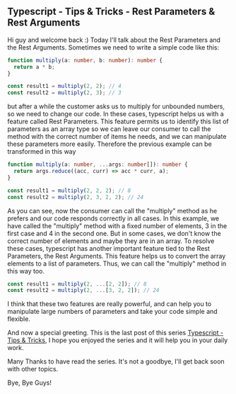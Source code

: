 ## Typescript - Tips & Tricks - Rest Parameters & Rest Arguments

Hi guy and welcome back :)
Today I'll talk about the Rest Parameters and the Rest Arguments.
Sometimes we need to write a simple code like this:
```ts
function multiply(a: number, b: number): number {
  return a * b;
}

const result1 = multiply(2, 2); // 4
const result2 = multiply(2, 3); // 3
```
but after a while the customer asks us to multiply for unbounded numbers, so we need to change our code.
In these cases, typescript helps us with a feature called Rest Parameters.
This feature permits us to identify this list of parameters as an array type so we can leave our consumer to call the method with the correct number of items he needs, and we can manipulate these parameters more easily.
Therefore the previous example can be transformed in this way
```ts
function multiply(a: number, ...args: number[]): number {
  return args.reduce((acc, curr) => acc * curr, a);
}

const result1 = multiply(2, 2, 2); // 8
const result2 = multiply(2, 3, 2, 2); // 24
```
As you can see, now the consumer can call the "multiply" method as he prefers and our code responds correctly in all cases.
In this example, we have called the "multiply" method with a fixed number of elements, 3 in the first case and 4 in the second one. But in some cases, we don't know the correct number of elements and maybe they are in an array.
To resolve these cases, typescript has another important feature tied to the Rest Parameters, the Rest Arguments.
This feature helps us to convert the array elements to a list of parameters.
Thus, we can call the "multiply" method in this way too.
```ts
const result1 = multiply(2, ...[2, 2]); // 8
const result2 = multiply(2, ...[3, 2, 2]); // 24
```
I think that these two features are really powerful, and can help you to manipulate large numbers of parameters and take your code simple and flexible.


And now a special greeting.
This is the last post of this series [Typescript - Tips & Tricks](https://dev.to/puppo/series/11213), I hope you enjoyed the series and it will help you in your daily work.

Many Thanks to have read the series.
It's not a goodbye, I'll get back soon with other topics.

Bye, Bye Guys!
